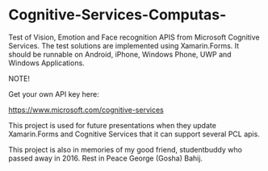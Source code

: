 # Cognitive-Services-Computas-

Test of Vision, Emotion and Face recognition APIS from Microsoft Cognitive Services.
The test solutions are implemented using Xamarin.Forms. It should be runnable on 
Android, iPhone, Windows Phone, UWP and Windows Applications.

NOTE!

Get your own API key here:

https://www.microsoft.com/cognitive-services

This project is used for future presentations when they update Xamarin.Forms and Cognitive Services that it can support several PCL apis.

This project is also in memories of my good friend, studentbuddy who passed away in 2016. Rest in Peace George (Gosha) Bahij.
